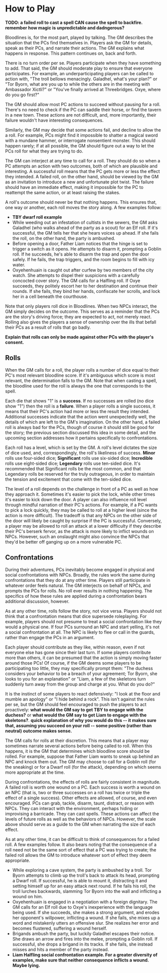 # How to Play

**TODO: a failed roll to cast a spell CAN cause the spell to backfire. remember how magic is unpredictable and dadngerous?**

Bloodlines is, for the most part, played by talking. The GM describes the situation that the PCs find themselves in. Players ask the GM for details, speak as their PCs, and narrate their actions. The GM explains what happens in response. This pattern continues on, back and forth. 

There is no turn order per se. Players participate when they have something to add. That said, the GM should moderate play to ensure that everyone participates. For example, an underparticipating players can be called to action with, "The troll bellows menacingly. Galadhel, what's your plan?" or "Tor Byorn, what are you up to while the others are in the meeting with Ambassador Xictli?" or "You've finally arrived at Threebridges. Oxye, where do you go first?"

The GM should allow most PC actions to succeed without pausing for a roll. There's no need to check if the PC can saddle their horse, or find the tavern in a new town. These actions are not difficult, and, more importantly, their failure wouldn't have interesting consequences. 

Similarly, the GM may decide that some actions fail, and decline to allow the a roll. For example, PCs might find it impossible to shatter a magical sword with a mundane hammer, or interrogate nonsentient monster. This should happen rarely; if at all possible, the GM should figure out a way to let the PCs roll for what they are trying to do.

The GM can interject at any time to call for a roll. They should do so when a PC attempts an action with two outcomes, both of which are plausible and interesting. A successful roll means that the PC gets more or less the effect they intended. A failed roll, on the other hand, should be viewed by the GM as an invitation to introduce a new and unfortunate plot twist. The failure should have an immediate effect, making it impossible for the PC to reattempt the same action, or at least raising the stakes. 

A roll's outcome should never be that nothing happens. This ensures that, one way or another, each roll moves the story along. A few examples follow:

- **TBY dwarf roll example**
- While weeding out an infestation of cultists in the sewers, the GM asks Galadhel (who walks ahead of the party as a scout) for an Elf roll. If it's successful, the GM tells her that she hears voices up ahead. If she fails the roll, on the other hand, the party is ambushed.
- Before opening a door, Father Liam notices that the hinge is set to trigger a switch as it opens. He attempts to disarm it, prompting a Goblin roll. If he succeeds, he's able to disarm the trap and open the door safely. If he fails, the trap triggers, and the room begins to fill with icy water. 
- Oxyehenhuain is caught out after curfew by two members of the city watch. She attempts to dispel their suspicions with a carefully concocted cover story. The GM calls for a Halfling roll. If Oxye succeeds, they politely escort her to her destination and continue their rounds. If she fails, they bind her hands, confiscate her scrolls, and lock her in a cell beneath the courthouse.

Note that only players roll dice in Bloodlines. When two NPCs interact, the GM simply decides on the outcome. This serves as a reminder that the PCs are the story's driving force; they are expected to act, not merely react. Rolling also gives the players a sense of ownership over the ills that befall their PCs as a result of rolls that go badly.

**Explain that rolls can only be made against other PCs with the player's consent.**

## Rolls

When the GM calls for a roll, the player rolls a number of dice equal to their PC's most relevant bloodline score. If it's ambiguous which score is most relevant, the determination falls to the GM. Note that when casting a spell, the bloodline used for the roll is always the one that corresponds to the spell.

Each die that shows "1" is a **success**. If no successes are rolled (no dice show "1") then the roll is a **failure**. When a player rolls a single success, it means that their PC's action had more or less the result they intended. Additional successes indicate that the action went unexpectedly well, the details of which are left to the GM's imagination. On the other hand, a failed roll is always bad for the PCs, though of course it should still be good for the story; the previous section discussed this idea in some detail, and the upcoming section addresses how it pertains specifically to confrontations.

Each roll has a level, which is set by the GM. A roll's level dictates the size of dice used, and, correspondingly, the roll's likeliness of success. **Minor** rolls use four-sided dice; **Significant** rolls use six-sided dice; **Incredible** rolls use eight-sided dice; **Legendary** rolls use ten-sided dice. It's recommended that Significant rolls be the most common, and that Legendary rolls be reserved for the truly outrageous, in order to maintain the tension and excitement that come with the ten-sided dice.

The level of a roll depends on the challenge in front of a PC as well as how they approach it. Sometimes it's easier to pick the lock, while other times it's easier to kick down the door. A player can also influence roll level through mindful narration of their PC's actions. For example, if a PC wants to pick a lock quickly, they may be called to roll at a higher level (since the action is more difficult). The tradeoff is that any NPCs on the other side of the door will likely be caught by surprise if the PC is successful. Conversely, a player may be allowed to roll an attack at a lower difficulty if they describe their PC's berserk fervor, as the attack is more likely to inflict wounds on NPCs. However, such an onslaught might also convince the NPCs that they'd be better off ganging up on a more vulnerable PC.

## Confrontations

During their adventures, PCs inevitably become engaged in physical and social confrontations with NPCs. Broadly, the rules work the same during confrontations that they do at any other time. Players still participate in whatever order feels natural. The GM interjects on behalf of NPCs, and prompts the PCs for rolls. No roll ever results in nothing happening. The specifics of how these rules are applied during a confrontation bears additional discussion, however.

As at any other time, rolls follow the story, not vice versa. Players should not think that a confrontation means that dice supersede roleplaying. For example, players should not presume to treat a social confrontation like they would a physical one. If four PCs surround an NPC and start yelling, it's not a social confrontation at all. The NPC is likely to flee or call in the guards, rather than engage the PCs in an argument. 

Each player should contribute as they like, within reason, even if not everyone else has gone since their last turn. If some players contribute more than others, it can be presumed that the action is simply moving faster around those PCs! Of course, if the GM deems some players to be participating too little, they may specifically prompt them: "The duchess considers your behavior to be a breach of your agreement; Tor Byorn, she looks to you for an explanation" or "Liam, a few of the skeletons turn suddenly turn away from the group and charge at you. What do you do?"

It is the instinct of some players to react defensively: "I look at the floor and mumble an apology" or "I hide behind a rock". This isn't against the rules per se, but the GM should feel encouraged to push the players to act proactively: **what would the GM say to get TBY to engage with the duchess?** or **what would the GM say to get Liam to engage with the skeletons?**. **quick explanation of why you would do this -- it makes sure that, assuming you succeed on your roll -- some positive (rather than neutral) outcome makes sense.**

The GM calls for rolls at their discretion. This means that a player may sometimes narrate several actions before being called to roll. When this happens, it is the GM that determines which bloodline score should be rolled. For example, suppose that Father Liam wants to sneak up behind an NPC and knock them out. The GM may choose to call for a Goblin roll (for the sneaking) or for a Dwarf roll (for the attack), depending on which seems more appropriate at the time. 

During confrontations, the effects of rolls are fairly consistent in magnitude. A failed roll is worth one wound on a PC. Each success is worth a wound on an NPC (that is, two or three successes on a roll has twice or triple the effect of a single success). Other effects are allowed, of course, and even encouraged. PCs can grab, tackle, disarm, taunt, distract, or reason with NPCs. They can interact with the environment, perhaps hiding or improvising a barricade. They can cast spells. These actions can affect the levels of future rolls as well as the behaviors of NPCs. However, the scale above should serve as a guide to the GM when narrating the size of each effect. 

As at any other time, it can be difficult to think of consequences for a failed roll. A few examples follow. It also bears noting that the consequence of a roll need not be the same sort of effect that a PC was trying to create; the failed roll allows the GM to introduce whatever sort of effect they deem appropriate.

- While exploring a cave system, the party is ambushed by a troll. Tor Byorn attempts to climb up the troll's back to attack its head, prompting a Dwarf roll. If successful, he is able to mount it, distracting it and setting himself up for an easy attack next round. If he fails his roll, the troll lurches backwards, slamming Tor Byorn into the wall and inflicting a wound on him. 
- Oxyehenhuain is engaged in a negotiation with a foreign dignitary. The GM calls for an Elf roll due to Oxye's inexperience with the language being used. If she succeeds, she makes a strong argument, and erodes her opponent's willpower, inflicting a wound. If she fails, she mixes up a word and mistakenly utters an offensive slur. She realizes her error and becomes flustered, suffering a wound herself. 
- Brigands ambush the party, but luckily Galadhel escapes their notice. She draws an arrow and fires into the melee, prompting a Goblin roll. If successful, she drops a brigand in its tracks. If she fails, she instead misses and hits a member of the party instead. 
- **Liam Halfling social confrontation example. For a greater diversity of examples, make sure that neither consequence inflicts a wound. Maybe lying.**
